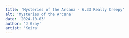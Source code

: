 ```yaml
---
title: 'Mysteries of the Arcana - 6.33 Really Creepy'
alt: 'Mysteries of the Arcana'
date: '2024-10-03'
author: 'J Gray'
artist: 'Keira'
---
```

